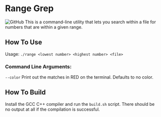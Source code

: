 # Range Grep
![GitHub](https://img.shields.io/github/license/alex-m159/range_grep)
This is a command-line utility that lets you search within a file for numbers that are within a given range.

## How To Use
Usage: `./range <lowest number> <highest number> <file>`

### Command Line Arguments:
`--color` Print out the matches in RED on the terminal. Defaults to no color.
        

## How To Build
Install the GCC C++ compiler and run the `build.sh` script. There should be no output at all if the compilation is successful.
